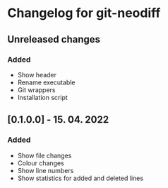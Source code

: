 # Changelog for git-neodiff

## Unreleased changes
### Added
- Show header
- Rename executable
- Git wrappers
- Installation script

## [0.1.0.0] - 15. 04. 2022
### Added
- Show file changes
- Colour changes
- Show line numbers
- Show statistics for added and deleted lines
